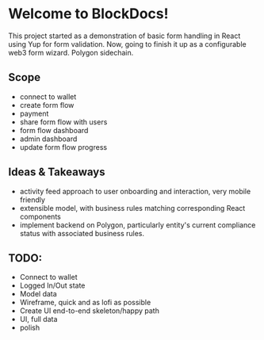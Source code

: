 # Welcome to BlockDocs!
This project started as a demonstration of basic form handling in React using Yup for form validation. Now, going to finish it up as a configurable web3 form wizard. Polygon sidechain.

## Scope
- connect to wallet
- create form flow
- payment
- share form flow with users
- form flow dashboard
- admin dashboard
- update form flow progress

## Ideas & Takeaways
- activity feed approach to user onboarding and interaction, very mobile friendly
- extensible model, with business rules matching corresponding React components
- implement backend on Polygon, particularly entity's current compliance status with associated business rules.

## TODO:
- Connect to wallet
- Logged In/Out state
- Model data
- Wireframe, quick and as lofi as possible
- Create UI end-to-end skeleton/happy path
- UI, full data
- polish